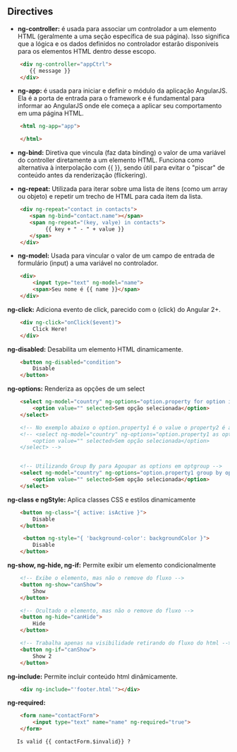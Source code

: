 ## Directives

- **ng-controller:** é usada para associar um controlador a um elemento HTML (geralmente a uma seção específica de sua página). Isso significa que a lógica e os dados definidos no controlador estarão disponíveis para os elementos HTML dentro desse escopo.

```html
    <div ng-controller="appCtrl">
       {{ message }}
    </div>
```


- **ng-app:** é usada para iniciar e definir o módulo da aplicação AngularJS. Ela é a porta de entrada para o framework e é fundamental para informar ao AngularJS onde ele começa a aplicar seu comportamento em uma página HTML.

```html
    <html ng-app="app">

    </html>
```
- **ng-bind:** Diretiva que vincula (faz data binding) o valor de uma variável do controller diretamente a um elemento HTML. Funciona como alternativa à interpolação com {{ }}, sendo útil para evitar o "piscar" de conteúdo antes da renderização (flickering).

- **ng-repeat:** Utilizada para iterar sobre uma lista de itens (como um array ou objeto) e repetir um trecho de HTML para cada item da lista. 

```html
    <div ng-repeat="contact in contacts">
       <span ng-bind="contact.name"></span>
       <span ng-repeat="(key, valye) in contacts">
            {{ key + " - " + value }}
       </span>
    </div>
```

- **ng-model:** Usada para vincular o valor de um campo de entrada de formulário (input) a uma variável no controlador.

```html 
    <div>
        <input type="text" ng-model="name">
        <span>Seu nome é {{ name }}</span>
    </div>
```

**ng-click:** Adiciona evento de click, parecido com o (click) do Angular 2+.

```html
    <div ng-click="onClick($event)">
        Click Here!
    </div>
```


**ng-disabled:** Desabilita um elemento HTML dinamicamente.

```html
    <button ng-disabled="condition">
        Disable
    </button>
```

**ng-options:** Renderiza as opções de um select

```html
    <select ng-model="country" ng-options="option.property for option in options">
        <option value="" selected>Sem opção selecionada</option>
    </select>

    <!-- No exemplo abaixo o option.property1 é o value o property2 é a label do option -->
    <!-- <select ng-model="country" ng-options="option.property1 as option.property2 for option in options">
        <option value="" selected>Sem opção selecionada</option>
    </select> -->


    <!-- Utilizando Group By para Agoupar as options em optgroup -->
    <select ng-model="country" ng-options="option.property1 group by option.property2 for option in options">
        <option value="" selected>Sem opção selecionada</option>
    </select> 

```

**ng-class e ngStyle:** Aplica classes CSS e estilos dinamicamente 


```html
    <button ng-class="{ active: isActive }">
        Disable
    </button>

     <button ng-style="{ 'background-color': backgroundColor }">
        Disable
    </button>
```

**ng-show, ng-hide, ng-if:** Permite exibir um elemento condicionalmente

```html
    <!-- Exibe o elemento, mas não o remove do fluxo -->
    <button ng-show="canShow">
        Show
    </button>

    <!-- Ocultado o elemento, mas não o remove do fluxo -->
    <button ng-hide="canHide">
        Hide
    </button>

    <!-- Trabalha apenas na visibilidade retirando do fluxo do html -->
    <button ng-if="canShow">
        Show 2
    </button>
```

**ng-include:** Permite incluir conteúdo html dinâmicamente.

```html
    <div ng-include="'footer.html'"></div>
```


**ng-required:** 


```html
    <form name="contactForm">
        <input type="text" name="name" ng-required="true">
    </form>

   Is valid {{ contactForm.$invalid}} ?
```